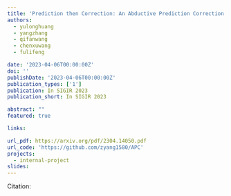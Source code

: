 ```yaml
---
title: 'Prediction then Correction: An Abductive Prediction Correction Method for Sequential Recommendation'
authors:
  - yulonghuang
  - yangzhang
  - qifanwang
  - chenxuwang
  - fulifeng

date: '2023-04-06T00:00:00Z'
doi: ''
publishDate: '2023-04-06T00:00:00Z'
publication_types: ['1']
publication: In SIGIR 2023 
publication_short: In SIGIR 2023 

abstract: ""
featured: true

links:

url_pdf: https://arxiv.org/pdf/2304.14050.pdf
url_code: 'https://github.com/zyang1580/APC'
projects:
  - internal-project
slides:
---
```

Citation:
